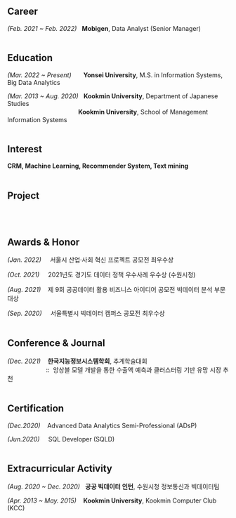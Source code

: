 ## Career

*(Feb. 2021 ~ Feb. 2022)*&nbsp;&nbsp;&nbsp;**Mobigen**, Data Analyst (Senior Manager)
</br>
</br>

## Education
*(Mar. 2022 ~ Present)*&nbsp;&nbsp;&nbsp;&nbsp;&nbsp;&nbsp;&nbsp;**Yonsei University**, M.S. in Information Systems, Big Data Analytics


*(Mar. 2013 ~ Aug. 2020)*&nbsp;&nbsp;&nbsp;**Kookmin University**, Department of Japanese Studies <br>
　　　　　　　　　      &nbsp;&nbsp;&nbsp;&nbsp;&nbsp;&nbsp;&nbsp;&nbsp;**Kookmin University**, School of Management Information Systems
</br>
</br>

## Interest

**CRM, Machine Learning, Recommender System, Text mining**
</br>
</br>

## Project


</br>
</br>

## Awards & Honor
*(Jan. 2022)*&nbsp;&nbsp;&nbsp;&nbsp; 서울시 산업·사회 혁신 프로젝트 공모전 최우수상

*(Oct. 2021)*&nbsp;&nbsp;&nbsp;&nbsp; 2021년도 경기도 데이터 정책 우수사례 우수상 (수원시청)

*(Aug. 2021)*&nbsp;&nbsp;&nbsp; 제 9회 공공데이터 활용 비즈니스 아이디어 공모전 빅데이터 분석 부문 대상

*(Sep. 2020)*&nbsp;&nbsp;&nbsp;&nbsp; 서울특별시 빅데이터 캠퍼스 공모전 최우수상
</br>
</br>

## Conference & Journal

*(Dec. 2021)*&nbsp;&nbsp;&nbsp; **한국지능정보시스템학회**, 추계학술대회 <br>
　　　　　　&nbsp;::&nbsp;&nbsp;앙상블 모델 개발을 통한 수출액 예측과 클러스터링 기반 유망 시장 추천
</br>
</br>

## Certification

*(Dec.2020)*&nbsp;&nbsp;&nbsp; Advanced Data Analytics Semi-Professional (ADsP)

*(Jun.2020)*&nbsp;&nbsp;&nbsp;&nbsp; SQL Developer (SQLD)
</br>
</br>


## Extracurricular Activity
*(Aug. 2020 ~ Dec. 2020)*&nbsp;&nbsp;&nbsp;**공공 빅데이터 인턴**, 수원시청 정보통신과 빅데이터팀

*(Apr. 2013 ~ May. 2015)*&nbsp;&nbsp;&nbsp;&nbsp;**Kookmin University**, Kookmin Computer Club (KCC)
